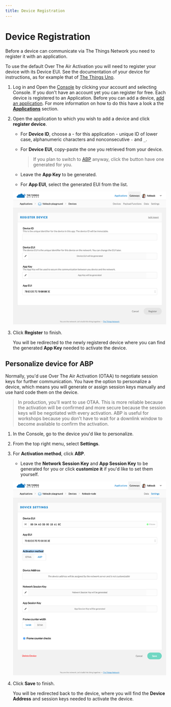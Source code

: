 ```yaml
---
title: Device Registration
---
```


# Device Registration

Before a device can communicate via The Things Network you need to register it with an application.

To use the default Over The Air Activation you will need to register your device with its Device EUI. See the documentation of your device for instructions, as for example that of [The Things Uno](uno/quick-start.md#get-your-device-eui).

1.  Log in and Open the [Console](https://console.thethingsnetwork.org/) by clicking your account and selecting Console. If you don't have an account yet you can register for free. Each device is registered to an Application. Before you can add a device, [add an application](https://console.thethingsnetwork.org/applications/add). For more information on how to do this have a look a the [**Applications**](https://www.thethingsnetwork.org/docs/applications/add.html) section.

2.  Open the application to which you wish to add a device and click **register device**.

    * For **Device ID**, choose a - for this application - unique ID of lower case, alphanumeric characters and nonconsecutive `-` and `_`.
    * For **Device EUI**, copy-paste the one you retrieved from your device.

        > If you plan to switch to [ABP](#personalize-device-for-abp) anyway, click the <i class="ion-shuffle"></i> button have one generated for you.
    
    * Leave the **App Key** to be generated.
    * For **App EUI**, select the generated EUI from the list.

    ![Register Device (OTAA)](register-device.png)

3.  Click **Register** to finish.

    You will be redirected to the newly registered device where you can find the generated **App Key** needed to activate the device.

## Personalize device for ABP

Normally, you'd use Over The Air Activation (OTAA) to negotiate session keys for further communication. You have the option to personalize a device, which means you will generate or assign session keys manually and use hard code them on the device.

> In production, you'll want to use OTAA. This is more reliable because the activation will be confirmed and more secure because the session keys will be negotiated with every activation. ABP is useful for workshops because you don't have to wait for a downlink window to become available to confirm the activation.

1.  In the Console, go to the device you'd like to personalize.
2.  From the top right menu, select **Settings**.
3.  For **Activation method**, click **ABP**.

    * Leave the **Network Session Key** and **App Session Key** to be generated for you or click **customize it** if you'd like to set them yourself.

    ![Personalize Device](personalize-device.png)
    
5.  Click **Save** to finish.

    You will be redirected back to the device, where you will find the **Device Address** and session keys needed to activate the device.
